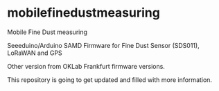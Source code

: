 # mobilefinedustmeasuring
Mobile Fine Dust measuring

Seeeduino/Arduino SAMD Firmware for Fine Dust Sensor (SDS011), LoRaWAN and GPS

Other version from OKLab Frankfurt firmware versions.

This repository is going to get updated and filled with more information.

